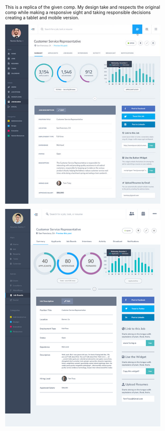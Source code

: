 This is a replica of the given comp. My design take and respects the original comp while making a responsive sight and taking
responsible decisions creating a tablet and mobile version.





![Original Comp](comp3.jpg)



![My version](my-screenshot.png)
